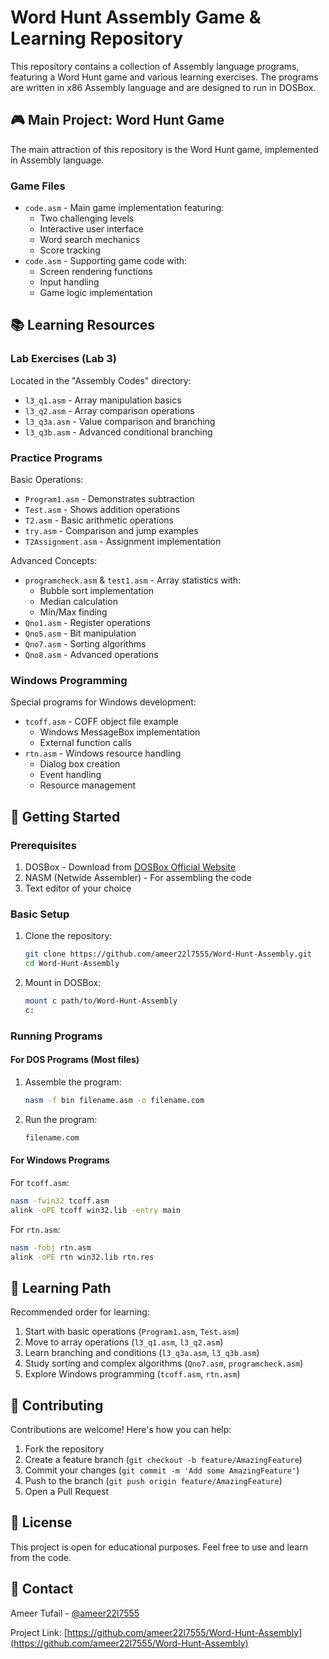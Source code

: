 # Word Hunt Assembly Game & Learning Repository

This repository contains a collection of Assembly language programs, featuring a Word Hunt game and various learning exercises. The programs are written in x86 Assembly language and are designed to run in DOSBox.

## 🎮 Main Project: Word Hunt Game
The main attraction of this repository is the Word Hunt game, implemented in Assembly language.

### Game Files
- `code.asm` - Main game implementation featuring:
  - Two challenging levels
  - Interactive user interface
  - Word search mechanics
  - Score tracking
- `code.asm` - Supporting game code with:
  - Screen rendering functions
  - Input handling
  - Game logic implementation

## 📚 Learning Resources

### Lab Exercises (Lab 3)
Located in the "Assembly Codes" directory:
- `l3_q1.asm` - Array manipulation basics
- `l3_q2.asm` - Array comparison operations
- `l3_q3a.asm` - Value comparison and branching
- `l3_q3b.asm` - Advanced conditional branching

### Practice Programs
Basic Operations:
- `Program1.asm` - Demonstrates subtraction
- `Test.asm` - Shows addition operations
- `T2.asm` - Basic arithmetic operations
- `try.asm` - Comparison and jump examples
- `T2Assignment.asm` - Assignment implementation

Advanced Concepts:
- `programcheck.asm` & `test1.asm` - Array statistics with:
  - Bubble sort implementation
  - Median calculation
  - Min/Max finding
- `Qno1.asm` - Register operations
- `Qno5.asm` - Bit manipulation
- `Qno7.asm` - Sorting algorithms
- `Qno8.asm` - Advanced operations

### Windows Programming
Special programs for Windows development:
- `tcoff.asm` - COFF object file example
  - Windows MessageBox implementation
  - External function calls
- `rtn.asm` - Windows resource handling
  - Dialog box creation
  - Event handling
  - Resource management

## 🚀 Getting Started

### Prerequisites
1. DOSBox - Download from [DOSBox Official Website](https://www.dosbox.com/)
2. NASM (Netwide Assembler) - For assembling the code
3. Text editor of your choice

### Basic Setup
1. Clone the repository:
   ```bash
   git clone https://github.com/ameer22l7555/Word-Hunt-Assembly.git
   cd Word-Hunt-Assembly
   ```

2. Mount in DOSBox:
   ```bash
   mount c path/to/Word-Hunt-Assembly
   c:
   ```

### Running Programs

#### For DOS Programs (Most files)
1. Assemble the program:
   ```bash
   nasm -f bin filename.asm -o filename.com
   ```
2. Run the program:
   ```bash
   filename.com
   ```

#### For Windows Programs

For `tcoff.asm`:
```bash
nasm -fwin32 tcoff.asm
alink -oPE tcoff win32.lib -entry main
```

For `rtn.asm`:
```bash
nasm -fobj rtn.asm
alink -oPE rtn win32.lib rtn.res
```

## 🎯 Learning Path
Recommended order for learning:
1. Start with basic operations (`Program1.asm`, `Test.asm`)
2. Move to array operations (`l3_q1.asm`, `l3_q2.asm`)
3. Learn branching and conditions (`l3_q3a.asm`, `l3_q3b.asm`)
4. Study sorting and complex algorithms (`Qno7.asm`, `programcheck.asm`)
5. Explore Windows programming (`tcoff.asm`, `rtn.asm`)

## 🤝 Contributing
Contributions are welcome! Here's how you can help:
1. Fork the repository
2. Create a feature branch (`git checkout -b feature/AmazingFeature`)
3. Commit your changes (`git commit -m 'Add some AmazingFeature'`)
4. Push to the branch (`git push origin feature/AmazingFeature`)
5. Open a Pull Request

## 📝 License
This project is open for educational purposes. Feel free to use and learn from the code.

## 📧 Contact
Ameer Tufail - [@ameer22l7555](https://github.com/ameer22l7555)

Project Link: [https://github.com/ameer22l7555/Word-Hunt-Assembly](https://github.com/ameer22l7555/Word-Hunt-Assembly)
